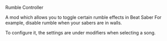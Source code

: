 Rumble Controller

A mod which allows you to toggle certain rumble effects in Beat Saber
For example, disable rumble when your sabers are in walls.

To configure it, the settings are under modifiers when selecting a song.
